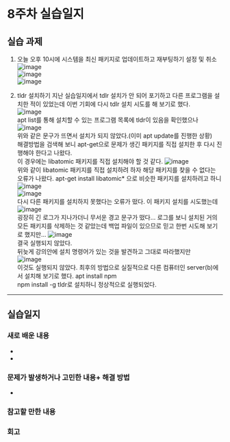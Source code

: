 # 8주차 실습일지

## 실습 과제  
1. 오늘 오후 10시에 시스템을 최신 패키지로 업데이트하고 재부팅하기 설정 및 취소
![image](https://user-images.githubusercontent.com/80257523/116083395-85eccc00-a6d7-11eb-92c5-2f388a6fe53b.png)    
![image](https://user-images.githubusercontent.com/80257523/116083538-a74db800-a6d7-11eb-9bf3-0bf5d7137d58.png)    
![image](https://user-images.githubusercontent.com/80257523/116083573-b46aa700-a6d7-11eb-8025-9df4d7e63870.png)

2. tldr 설치하기 
지난 실습일지에서 tdlr 설치가 안 되어 포기하고 다른 프로그램을 설치한 적이 있었는데 이번 기회에 다시 tdlr 설치 시도를 해 보기로 했다.    
![image](https://user-images.githubusercontent.com/80257523/116084875-30b1ba00-a6d9-11eb-9aa4-d501f960161b.png)    
apt list를 통해 설치할 수 있는 프로그램 목록에 tldr이 있음을 확인했으나     
![image](https://user-images.githubusercontent.com/80257523/116085016-5a6ae100-a6d9-11eb-9c63-3363ce776420.png)     
위와 같은 문구가 뜨면서 설치가 되지 않았다.(이미 apt update를 진행한 상황)    
해결방법을 검색해 보니 apt-get으로 문제가 생긴 패키지를 직접 설치한 후 다시 진행해야 한다고 나왔다.    
이 경우에는 libatomic 패키지를 직접 설치해야 할 것 같다.
![image](https://user-images.githubusercontent.com/80257523/116086671-0103b180-a6db-11eb-9731-1efbc2966c48.png)    
위와 같이 libatomic 패키지를 직접 설치하려 하자 해당 패키지를 찾을 수 없다는 오류가 나왔다.
apt-get install libatomic* 으로 비슷한 패키지를 설치하려고 하니     
![image](https://user-images.githubusercontent.com/80257523/116086834-35776d80-a6db-11eb-8ded-32ee2b497ba3.png)    
![image](https://user-images.githubusercontent.com/80257523/116086782-22fd3400-a6db-11eb-99cc-b0abb45ad167.png)    
다시 다른 패키지를 설치하지 못했다는 오류가 떴다. 이 패키지 설치를 시도했는데
![image](https://user-images.githubusercontent.com/80257523/116087104-7d969000-a6db-11eb-89f1-3f47808aa20a.png)    
굉장히 긴 로그가 지나가더니 무서운 경고 문구가 떴다... 로그를 보니 설치된 거의 모든 패키지를 삭제하는 것 같았는데 백업 파일이 있으므로 믿고 한번 시도해 보기로 했지만...
![image](https://user-images.githubusercontent.com/80257523/116087606-feee2280-a6db-11eb-940c-54d867478402.png)    
결국 실행되지 않았다.    
뒤늦게 강의안에 설치 명령어가 있는 것을 발견하고 그대로 따라했지만    
![image](https://user-images.githubusercontent.com/80257523/116090119-8046b480-a6de-11eb-9065-0ba6c8a3967a.png)    
이것도 실행되지 않았다.
최후의 방법으로 실질적으로 다른 컴퓨터인 server(b)에서 설치해 보기로 했다.
apt install npm    
npm install -g tldr로 설치하니 정상적으로 실행되었다.
- - -
## 실습일지

### 새로 배운 내용
*
*    

### 문제가 발생하거나 고민한 내용+ 해결 방법
*     
### 참고할 만한 내용
    
### 회고
  
